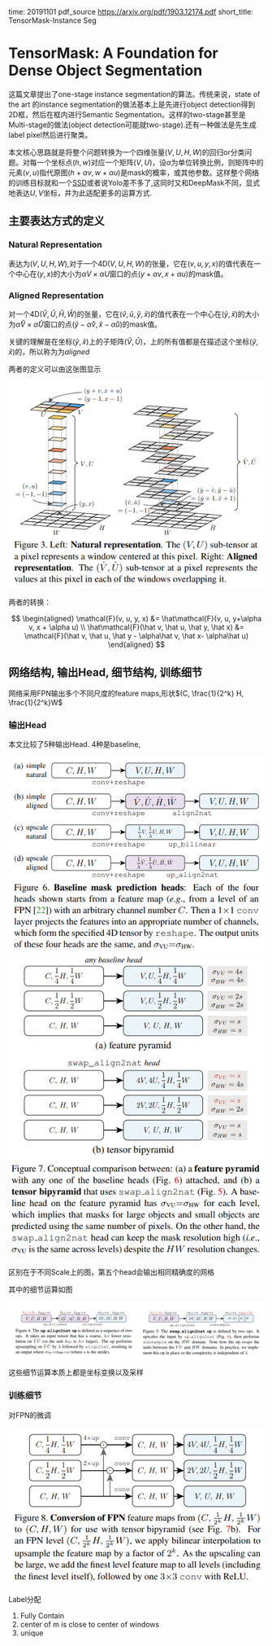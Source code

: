 time: 20191101
pdf_source https://arxiv.org/pdf/1903.12174.pdf
short_title: TensorMask-Instance Seg
# TensorMask: A Foundation for Dense Object Segmentation

这篇文章提出了one-stage instance segmentation的算法。传统来说，state of the art 的instance segmentation的做法基本上是先进行object detection得到2D框，然后在框内进行Semantic Segmentation。这样的two-stage甚至是Multi-stage的做法(object detection可能就two-stage).还有一种做法是先生成label pixel然后进行聚类。

本文核心思路就是将整个问题转换为一个四维张量$(V, U, H, W)$的回归or分类问题。对每一个坐标点$(h, w)$对应一个矩阵$(V, U)$，设$\alpha$为单位转换比例，则矩阵中的元素$(v, u)$指代原图$(h + \alpha v, w + \alpha u)$是mask的概率，或其他参数。这样整个网络的训练目标就和一个[SSD](../papers/SSD&#32;Single&#32;Shot&#32;MultiBox&#32;Detector.md)或者说Yolo差不多了,这同时又和DeepMask不同，显式地表达$U, V$坐标，并为此适配更多的运算方式.

## 主要表达方式的定义

### Natural Representation

表达为$(V, U, H, W)$,对于一个4D$(V,U,H,W)$的张量，它在$(v, u, y, x)$的值代表在一个中心在$(y,x)$的大小为$\alpha V \times \alpha U$窗口的点$(y + \alpha v, x + \alpha u)$的mask值。

### Aligned Representation

对一个4D$(\hat V, \hat U, \hat H, \hat W)$的张量，它在$(\hat v, \hat u, \hat y, \hat x)$的值代表在一个中心在$(\hat y, \hat x)$的大小为$\hat\alpha \hat V \times \hat\alpha \hat U$窗口的点$(\hat y - \hat\alpha \hat v, \hat x - \hat\alpha \hat u)$的mask值。

关键的理解是在坐标$(\hat y, \hat x)$上的子矩阵$(\hat V, \hat U)$，上的所有值都是在描述这个坐标$(\hat y, \hat x)$的，所以称为为$aligned$

两者的定义可以由这张图显示

![image](res/TensorMask_Presentation.png)

两者的转换：

$$
\begin{aligned}
  \mathcal{F}(v, u, y, x) &= \hat\mathcal{F}(v, u, y+\alpha v, x + \alpha u) \\
  \hat\mathcal{F}(\hat v, \hat u, \hat y, \hat x)
  &=
  \mathcal{F}(\hat v, \hat u, \hat y - \alpha\hat v, \hat x- \alpha\hat u)
\end{aligned}
$$


## 网络结构, 输出Head, 细节结构, 训练细节

网络采用FPN输出多个不同尺度的feature maps,形状$(C, \frac{1}{2^k} H, \frac{1}{2^k}W$

### 输出Head

本文比较了5种输出Head. 4种是baseline,

![image](res/TensorMask_Baseline_head.png)
![image](res/TensorMaskBipyramid.png)

区别在于不同Scale上的图，第五个head会输出相同精确度的网格

其中的细节运算如图

![image](res/TensorMaskMicroOperation.png)

这些细节运算本质上都是坐标变换以及采样

### 训练细节

对FPN的微调

![image](res/TensorMask_ModifyFPN.png)

Label分配

1. Fully Contain
2. center of m is close to center of windows
3. unique